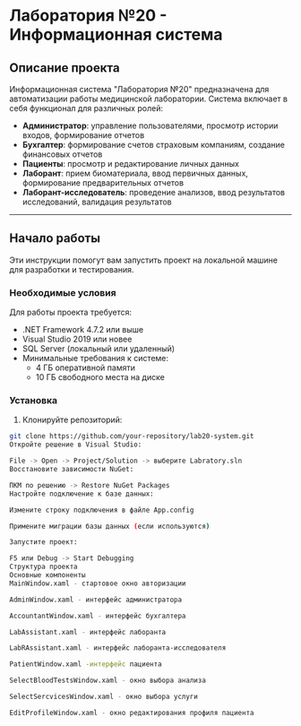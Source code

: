 # Лаборатория №20 - Информационная система

## Описание проекта

Информационная система "Лаборатория №20" предназначена для автоматизации работы медицинской лаборатории. Система включает в себя функционал для различных ролей:

- **Администратор**: управление пользователями, просмотр истории входов, формирование отчетов
- **Бухгалтер**: формирование счетов страховым компаниям, создание финансовых отчетов
- **Пациенты**: просмотр и редактирование личных данных
- **Лаборант**: прием биоматериала, ввод первичных данных, формирование предварительных отчетов
- **Лаборант-исследователь**: проведение анализов, ввод результатов исследований, валидация результатов

---

## Начало работы

Эти инструкции помогут вам запустить проект на локальной машине для разработки и тестирования.

### Необходимые условия

Для работы проекта требуется:

- .NET Framework 4.7.2 или выше
- Visual Studio 2019 или новее
- SQL Server (локальный или удаленный)
- Минимальные требования к системе:
  - 4 ГБ оперативной памяти
  - 10 ГБ свободного места на диске

### Установка

1. Клонируйте репозиторий:

```bash
git clone https://github.com/your-repository/lab20-system.git
Откройте решение в Visual Studio:

File -> Open -> Project/Solution -> выберите Labratory.sln
Восстановите зависимости NuGet:

ПКМ по решению -> Restore NuGet Packages
Настройте подключение к базе данных:

Измените строку подключения в файле App.config

Примените миграции базы данных (если используются)

Запустите проект:

F5 или Debug -> Start Debugging
Структура проекта
Основные компоненты
MainWindow.xaml - стартовое окно авторизации

AdminWindow.xaml - интерфейс администратора

AccountantWindow.xaml - интерфейс бухгалтера

LabAssistant.xaml - интерфейс лаборанта

LabRAssistant.xaml - интерфейс лаборанта-исследователя

PatientWindow.xaml -интерфейс пациента

SelectBloodTestsWindow.xaml - окно выбора анализа

SelectSercvicesWindow.xaml - окно выбора услуги

EditProfileWindow.xaml - окно редактирования профиля пациента
